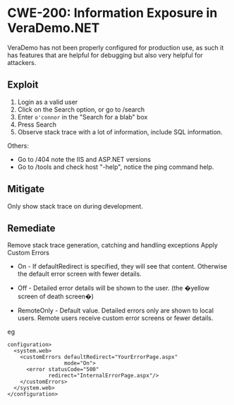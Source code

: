 CWE-200: Information Exposure in VeraDemo.NET
=============================================

VeraDemo has not been properly configured for production use, as such it has
features that are helpful for debugging but also very helpful for attackers.

Exploit
-------
1. Login as a valid user
2. Click on the Search option, or go to /search
3. Enter `o'connor` in the "Search for a blab" box
3. Press Search
4. Observe stack trace with a lot of information, include SQL information.

Others:
* Go to /404 note the IIS and ASP.NET versions
* Go to /tools and check host  "-help", notice the ping command help.


Mitigate
--------
Only show stack trace on during development.

Remediate
---------
Remove stack trace generation, catching and handling exceptions
Apply Custom Errors

* On - If defaultRedirect is specified, they will see that content. Otherwise the default error screen with fewer details.

* Off - Detailed error details will be shown to the user. (the �yellow screen of death screen�)

* RemoteOnly - Default value. Detailed errors only are shown to local users. Remote users receive custom error screens or fewer details.

eg
```
configuration>
  <system.web>
    <customErrors defaultRedirect="YourErrorPage.aspx" 
                  mode="On"> 
      <error statusCode="500"
             redirect="InternalErrorPage.aspx"/>
    </customErrors>
  </system.web>
</configuration>
```